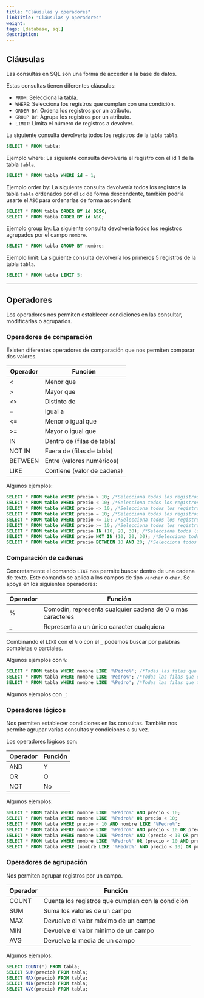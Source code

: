 ```yaml
---
title: "Cláusulas y operadores"
linkTitle: "Cláusulas y operadores"
weight: 
tags: [database, sql]
description:  
---
```


## Cláusulas
Las consultas en SQL son una forma de acceder a la base de datos.

Estas consultas tienen diferentes cláusulas:

* `FROM`: Selecciona la tabla.
* `WHERE`: Selecciona los registros que cumplan con una condición.
* `ORDER BY`: Ordena los registros por un atributo.
* `GROUP BY`: Agrupa los registros por un atributo.
* `LIMIT`: Limita el número de registros a devolver.


La siguiente consulta devolvería todos los registros de la tabla `tabla`.
```sql
SELECT * FROM tabla;
```

Ejemplo where:
La siguiente consulta devolvería el registro con el id 1 de la tabla `tabla`.
```sql
SELECT * FROM tabla WHERE id = 1;
```

Ejemplo order by:
La siguiente consulta devolvería todos los registros la tabla `tabla` ordenados por el `id` de forma descendente, también podría usarte el `ASC` para ordenarlas de forma ascendent
```sql
SELECT * FROM tabla ORDER BY id DESC;
SELECT * FROM tabla ORDER BY id ASC;
```

Ejemplo group by:
La siguiente consulta devolvería todos los registros agrupados por el campo `nombre`.
```sql
SELECT * FROM tabla GROUP BY nombre;
```

Ejemplo limit:
La siguiente consulta devolvería los primeros 5 registros de la tabla `tabla`.
```sql
SELECT * FROM tabla LIMIT 5;
```
---

## Operadores
Los operadores nos permiten establecer condiciones en las consultar, modificarlas o agruparlos.


### Operadores de comparación
Existen diferentes operadores de comparación que nos permiten comparar dos valores.

| Operador | Función           |
| -------- | ----------------- |
| <        | Menor que         |
| >        | Mayor que         |
| <>       | Distinto de       |
| =        | Igual a           |
| <=       | Menor o igual que |
| >=       | Mayor o igual que |
| IN	   | Dentro de (filas de tabla)         |
| NOT IN   | Fuera de (filas de tabla)         |
| BETWEEN  | Entre (valores numéricos)         |
| LIKE     | Contiene (valor de cadena)        |

Algunos ejemplos:
```sql
SELECT * FROM table WHERE precio > 10; /*Selecciona todos los registros con precio mayor a 10*/
SELECT * FROM table WHERE precio < 10; /*Selecciona todos los registros con precio menor a 10*/
SELECT * FROM table WHERE precio <> 10; /*Selecciona todos los registros con precio distinto a 10*/
SELECT * FROM table WHERE precio = 10; /*Selecciona todos los registros con precio igual a 10*/
SELECT * FROM table WHERE precio <= 10; /*Selecciona todos los registros con precio menor o igual a 10*/
SELECT * FROM table WHERE precio >= 10; /*Selecciona todos los registros con precio mayor o igual a 10*/
SELECT * FROM table WHERE precio IN (10, 20, 30); /*Selecciona todos los registros con precio 10, 20 o 30*/
SELECT * FROM table WHERE precio NOT IN (10, 20, 30); /*Selecciona todos los registros con precio distinto a 10, 20 o 30*/
SELECT * FROM table WHERE precio BETWEEN 10 AND 20; /*Selecciona todos los registros con precio entre 10 y 20*/
```

### Comparación de cadenas
Concretamente el comando `LIKE` nos permite buscar dentro de una cadena de texto. Este comando se aplica a los campos de tipo `varchar` o `char`. Se apoya en los siguientes operadores:

| Operador | Función           |
| -------- | ----------------- |
| %        | Comodín, representa cualquier cadena de 0 o más caracteres          |
| _        | Representa a un único caracter cualquiera          |


Combinando el `LIKE` con el `%` o con el `_` podemos buscar por palabras completas o parciales.

Algunos ejemplos con `%`:
```sql
SELECT * FROM tabla WHERE nombre LIKE '%Pedro%'; /*Todas las filas que contengan la palabra Pedro*/
SELECT * FROM tabla WHERE nombre LIKE 'Pedro%'; /*Todas las filas que comiencen por Pedro*/
SELECT * FROM tabla WHERE nombre LIKE '%Pedro'; /*Todas las filas que terminen por Pedro*/
```

Algunos ejemplos con `_`:



### Operadores lógicos
Nos permiten establecer condiciones en las consultas. También nos permite agrupar varias consultas y condiciones a su vez. 

Los operadores lógicos son:

| Operador | Función           |
| -------- | ----------------- |
| AND      | Y                 |
| OR       | O                 |
| NOT      | No                |

Algunos ejemplos:
```sql
SELECT * FROM tabla WHERE nombre LIKE '%Pedro%' AND precio < 10;
SELECT * FROM tabla WHERE nombre LIKE '%Pedro%' OR precio < 10;
SELECT * FROM tabla WHERE precio < 10 AND nombre LIKE '%Pedro%';
SELECT * FROM tabla WHERE nombre LIKE '%Pedro%' AND precio < 10 OR precio > 20;
SELECT * FROM tabla WHERE nombre LIKE '%Pedro%' AND (precio < 10 OR precio > 20);
SELECT * FROM tabla WHERE nombre LIKE '%Pedro%' OR (precio < 10 AND precio > 20);
SELECT * FROM tabla WHERE (nombre LIKE '%Pedro%' AND precio < 10) OR precio > 20;
```

### Operadores de agrupación
Nos permiten agrupar registros por un campo.

| Operador | Función           |
| -------- | ----------------- |
| COUNT    | Cuenta los registros que cumplan con la condición           |
| SUM      | Suma los valores de un campo           |
| MAX      | Devuelve el valor máximo de un campo           |
| MIN      | Devuelve el valor mínimo de un campo           |
| AVG      | Devuelve la media de un campo           |

Algunos ejemplos:
```sql
SELECT COUNT(*) FROM tabla;
SELECT SUM(precio) FROM tabla;
SELECT MAX(precio) FROM tabla;
SELECT MIN(precio) FROM tabla;
SELECT AVG(precio) FROM tabla;
```

